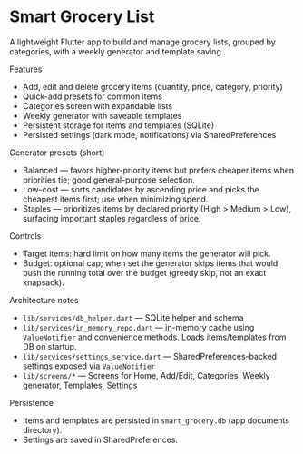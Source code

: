 # Smart Grocery List

A lightweight Flutter app to build and manage grocery lists, grouped by categories, with a weekly generator and template saving.

Features
 - Add, edit and delete grocery items (quantity, price, category, priority)
 - Quick-add presets for common items
 - Categories screen with expandable lists
 - Weekly generator with saveable templates
 - Persistent storage for items and templates (SQLite)
 - Persisted settings (dark mode, notifications) via SharedPreferences

Generator presets (short)
 - Balanced — favors higher-priority items but prefers cheaper items when priorities tie; good general-purpose selection.
 - Low-cost — sorts candidates by ascending price and picks the cheapest items first; use when minimizing spend.
 - Staples — prioritizes items by declared priority (High > Medium > Low), surfacing important staples regardless of price.

Controls
 - Target items: hard limit on how many items the generator will pick.
 - Budget: optional cap; when set the generator skips items that would push the running total over the budget (greedy skip, not an exact knapsack).


Architecture notes
 - `lib/services/db_helper.dart` — SQLite helper and schema
 - `lib/services/in_memory_repo.dart` — in-memory cache using `ValueNotifier` and convenience methods. Loads items/templates from DB on startup.
 - `lib/services/settings_service.dart` — SharedPreferences-backed settings exposed via `ValueNotifier`
 - `lib/screens/*` — Screens for Home, Add/Edit, Categories, Weekly generator, Templates, Settings

Persistence
 - Items and templates are persisted in `smart_grocery.db` (app documents directory).
 - Settings are saved in SharedPreferences.

